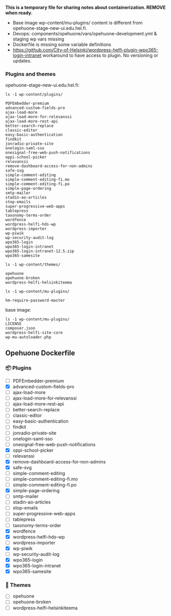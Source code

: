**This is a temporary file for sharing notes about containerization. REMOVE when ready.**

- Base image wp-content/mu-plugins/ content is different from opehuone-stage-new-ui.edu.hel.fi.
- Devops: components/opehuone/vars/opehuone-development.yml & staging wp vars missing
- Dockerfile is missing some variable definitions
- https://github.com/City-of-Helsinki/wordpress-helfi-plugin-wpo365-login-intranet workaround to have access to plugin. No versioning or updates.

### Plugins and themes

opehuone-stage-new-ui.edu.hel.fi:

```
ls -1 wp-content/plugins/

PDFEmbedder-premium
advanced-custom-fields-pro
ajax-load-more
ajax-load-more-for-relevanssi
ajax-load-more-rest-api
better-search-replace
classic-editor
easy-basic-authentication
findkit
jonradio-private-site
onelogin-saml-sso
onesignal-free-web-push-notifications
oppi-school-picker
relevanssi
remove-dashboard-access-for-non-admins
safe-svg
simple-comment-editing
simple-comment-editing-fi.mo
simple-comment-editing-fi.po
simple-page-ordering
smtp-mailer
stadin-ao-articles
stop-emails
super-progressive-web-apps
tablepress
taxonomy-terms-order
wordfence
wordpress-helfi-hds-wp
wordpress-importer
wp-piwik
wp-security-audit-log
wpo365-login
wpo365-login-intranet
wpo365-login-intranet-12.5.zip
wpo365-samesite
```

```
ls -1 wp-content/themes/

opehuone
opehuone-broken
wordpress-helfi-helsinkiteema
```

```
ls -1 wp-content/mu-plugins/

hm-require-password-master
```

base image:

```
ls -1 wp-content/mu-plugins/
LICENSE
composer.json
wordpress-helfi-site-core
wp-mu-autoloader.php
```

## Opehuone Dockerfile


### 📦 Plugins

- [ ] PDFEmbedder-premium
- [x] advanced-custom-fields-pro
- [ ] ajax-load-more
- [ ] ajax-load-more-for-relevanssi
- [ ] ajax-load-more-rest-api
- [ ] better-search-replace
- [ ] classic-editor
- [ ] easy-basic-authentication
- [ ] findkit
- [ ] jonradio-private-site
- [ ] onelogin-saml-sso
- [ ] onesignal-free-web-push-notifications
- [x] oppi-school-picker
- [ ] relevanssi
- [x] remove-dashboard-access-for-non-admins
- [x] safe-svg
- [ ] simple-comment-editing
- [ ] simple-comment-editing-fi.mo
- [ ] simple-comment-editing-fi.po
- [x] simple-page-ordering
- [ ] smtp-mailer
- [ ] stadin-ao-articles
- [ ] stop-emails
- [ ] super-progressive-web-apps
- [ ] tablepress
- [ ] taxonomy-terms-order
- [x] wordfence
- [x] wordpress-helfi-hds-wp
- [ ] wordpress-importer
- [x] wp-piwik
- [ ] wp-security-audit-log
- [x] wpo365-login
- [x] wpo365-login-intranet
- [x] wpo365-samesite

### 🎨 Themes

- [ ] opehuone
- [ ] opehuone-broken
- [ ] wordpress-helfi-helsinkiteema
